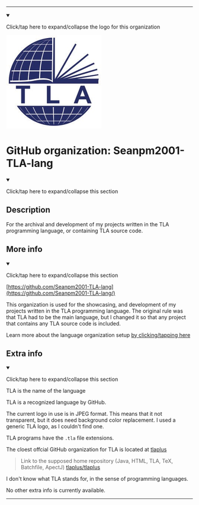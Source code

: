 
***

<!--
<details open><summary><p>Click/tap here to expand/collapse the full resolution (vector) logo for this project</p></summary>

![ failed to load. The file may be missing or corrupt. Check the file path for errors first.](/AdditionalInfo/2/Seanpm2001-TLA-lang-lang/ML_logo.svg)

</details>

<details><summary><p>Click/tap here to expand/collapse the non-vector (raster) logo for this project</p></summary>
!-->

<!--

<details><summary><p lang="en">Click/tap here to expand/collapse the unused logo for this organization</p></summary>

![TLA_300px.jpeg failed to load. The file may be missing or corrupt. Check the file path for errors first.](/AdditionalInfo/2/Seanpm2001-TLA-lang/Unused/TLA_300px.jpeg)

!-->
<!-- This logo is not in use, as it is 100x100 pixels smaller than the current one (400x400 pixels) however, I hope for a SVG version in the future.

!-->

</details>

<details open><summary><p lang="en">Click/tap here to expand/collapse the logo for this organization</p></summary>

![TLA_Logo1.jpeg failed to load. The file may be missing or corrupt. Check the file path for errors first.](/AdditionalInfo/2/Seanpm2001-TLA-lang/TLA_Logo1.jpeg)

</details>

<!--
</details>
!-->

# GitHub organization: Seanpm2001-TLA-lang

<details open><summary><p lang="en">Click/tap here to expand/collapse this section</p></summary>

## Description

For the archival and development of my projects written in the TLA programming language, or containing TLA source code.

</details>

## More info

<details open><summary><p lang="en">Click/tap here to expand/collapse this section</p></summary>

[https://github.com/Seanpm2001-TLA-lang](https://github.com/Seanpm2001-TLA-lang/)

This organization is used for the showcasing, and development of my projects written in the TLA programming language. The original rule was that TLA had to be the main language, but I changed it so that any project that contains any TLA source code is included.

Learn more about the language organization setup [by clicking/tapping here](/AdditionalInfo/LanguageOrgs/README.md)

</details>

## Extra info

<details open><summary><p lang="en">Click/tap here to expand/collapse this section</p></summary>

TLA is the name of the language

TLA is a recognized language by GitHub.

The current logo in use is in JPEG format. This means that it not transparent, but it does need background color replacement. I used a generic TLA logo, as I couldn't find one.

TLA programs have the `.tla` file extensions.

<!-- The official GitHub organization for TLA is located at [QisKit](https://github.com/qiskit/)

> Link to the home repository (JavaScript, TLA, Vim Script, other) [QisKit/TLA](https://github.com/QISKit/TLA/)

!-->

The cloest offcial GitHub organization for TLA is located at [tlaplus](https://github.com/tlaplus)

> Link to the supposed home repository (Java, HTML, TLA, TeX, Batchfile, ApectJ) [tlaplus/tlaplus](https://github.com/tlaplus/tlaplus/)

<!-- I currently cannot figure out what file extension TLA programs use. !-->

<!-- The logo currently in use is in GIF format, but is not animated.!-->

I don't know what TLA stands for, in the sense of programming languages.

No other extra info is currently available.

</details>

***
